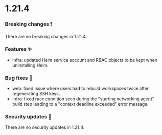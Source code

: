 # 1.21.4

### Breaking changes ❗

There are no breaking changes in 1.21.4.

### Features ✨

- infra: updated Helm service account and RBAC objects to be kept when
  uninstalling Helm.

### Bug fixes 🐛

- web: fixed issue where users had to rebuild workspaces twice after
  regenerating SSH keys.
- infra: fixed race condition seen during the "starting networking agent" build
  step leading to a "context deadline exceeded" error message.

### Security updates 🔐

There are no security updates in 1.21.4.
